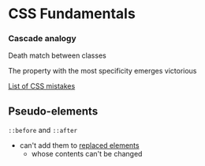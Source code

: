 # CSS Fundamentals

### Cascade analogy

Death match between classes

The property with the most specificity emerges victorious

[List of CSS mistakes](https://wiki.csswg.org/ideas/mistakes)

## Pseudo-elements

`::before` and `::after`

-   can't add them to [replaced elements](https://developer.mozilla.org/en-US/docs/Web/CSS/Replaced_element)
    -   whose contents can't be changed

